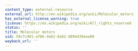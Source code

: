 ```yaml
---
content_type: external-resource
external_url: http://en.wikipedia.org/wiki/Molecular_motors
has_external_license_warning: true
license: https://en.wikipedia.org/wiki/All_rights_reserved
status: ''
title: Molecular motors
uid: 59c7c401-af86-4e62-8a62-d894439eea89
wayback_url: ''
---
```

